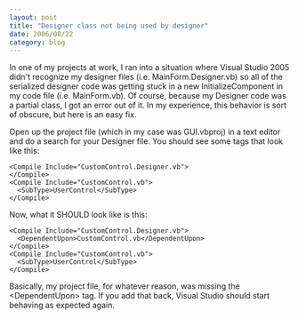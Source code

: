```yaml
---
layout: post
title: "Designer class not being used by designer"
date: 2006/08/22
category: blog
---
```


In one of my projects at work, I ran into a situation where Visual Studio 2005 didn't recognize my designer files (i.e. MainForm.Designer.vb) so all of the serialized designer code was getting stuck in a new InitializeComponent in my code file (i.e. MainForm.vb). Of course, because my Designer code was a partial class, I got an error out of it. In my experience, this behavior is sort of obscure, but here is an easy fix.

Open up the project file (which in my case was GUI.vbproj) in a text editor and do a search for your Designer file. You should see some tags that look like this:

    <Compile Include="CustomControl.Designer.vb">
    </Compile>
    <Compile Include="CustomControl.vb">
      <SubType>UserControl</SubType>
    </Compile>

Now, what it SHOULD look like is this:

    <Compile Include="CustomControl.Designer.vb">
      <DependentUpon>CustomControl.vb</DependentUpon>
    </Compile>
    <Compile Include="CustomControl.vb">
      <SubType>UserControl</SubType>
    </Compile>

Basically, my project file, for whatever reason, was missing the &lt;DependentUpon&gt; tag. If you add that back, Visual Studio should start behaving as expected again.

